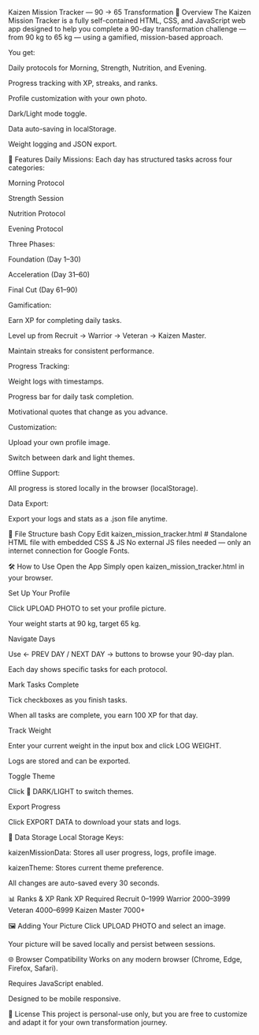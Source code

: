 Kaizen Mission Tracker — 90 → 65 Transformation
📌 Overview
The Kaizen Mission Tracker is a fully self-contained HTML, CSS, and JavaScript web app designed to help you complete a 90-day transformation challenge — from 90 kg to 65 kg — using a gamified, mission-based approach.

You get:

Daily protocols for Morning, Strength, Nutrition, and Evening.

Progress tracking with XP, streaks, and ranks.

Profile customization with your own photo.

Dark/Light mode toggle.

Data auto-saving in localStorage.

Weight logging and JSON export.

🚀 Features
Daily Missions: Each day has structured tasks across four categories:

Morning Protocol

Strength Session

Nutrition Protocol

Evening Protocol

Three Phases:

Foundation (Day 1–30)

Acceleration (Day 31–60)

Final Cut (Day 61–90)

Gamification:

Earn XP for completing daily tasks.

Level up from Recruit → Warrior → Veteran → Kaizen Master.

Maintain streaks for consistent performance.

Progress Tracking:

Weight logs with timestamps.

Progress bar for daily task completion.

Motivational quotes that change as you advance.

Customization:

Upload your own profile image.

Switch between dark and light themes.

Offline Support:

All progress is stored locally in the browser (localStorage).

Data Export:

Export your logs and stats as a .json file anytime.

📂 File Structure
bash
Copy
Edit
kaizen_mission_tracker.html   # Standalone HTML file with embedded CSS & JS
No external JS files needed — only an internet connection for Google Fonts.

🛠 How to Use
Open the App
Simply open kaizen_mission_tracker.html in your browser.

Set Up Your Profile

Click UPLOAD PHOTO to set your profile picture.

Your weight starts at 90 kg, target 65 kg.

Navigate Days

Use ← PREV DAY / NEXT DAY → buttons to browse your 90-day plan.

Each day shows specific tasks for each protocol.

Mark Tasks Complete

Tick checkboxes as you finish tasks.

When all tasks are complete, you earn 100 XP for that day.

Track Weight

Enter your current weight in the input box and click LOG WEIGHT.

Logs are stored and can be exported.

Toggle Theme

Click 🌙 DARK/LIGHT to switch themes.

Export Progress

Click EXPORT DATA to download your stats and logs.

💾 Data Storage
Local Storage Keys:

kaizenMissionData: Stores all user progress, logs, profile image.

kaizenTheme: Stores current theme preference.

All changes are auto-saved every 30 seconds.

📊 Ranks & XP
Rank	XP Required
Recruit	0–1999
Warrior	2000–3999
Veteran	4000–6999
Kaizen Master	7000+

🖼 Adding Your Picture
Click UPLOAD PHOTO and select an image.

Your picture will be saved locally and persist between sessions.

🌐 Browser Compatibility
Works on any modern browser (Chrome, Edge, Firefox, Safari).

Requires JavaScript enabled.

Designed to be mobile responsive.

📜 License
This project is personal-use only, but you are free to customize and adapt it for your own transformation journey.

